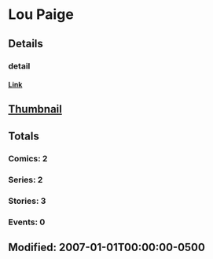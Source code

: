 # Lou  Paige 
## Details
### detail
#### [Link](http://marvel.com/comics/creators/1513/lou_paige?utm_campaign=apiRef&utm_source=225578a89fc76f3d20fbffda5d17a88d)
## [Thumbnail](http://i.annihil.us/u/prod/marvel/i/mg/b/40/image_not_available.jpg)
## Totals
### Comics: 2
### Series: 2
### Stories: 3
### Events: 0
## Modified: 2007-01-01T00:00:00-0500